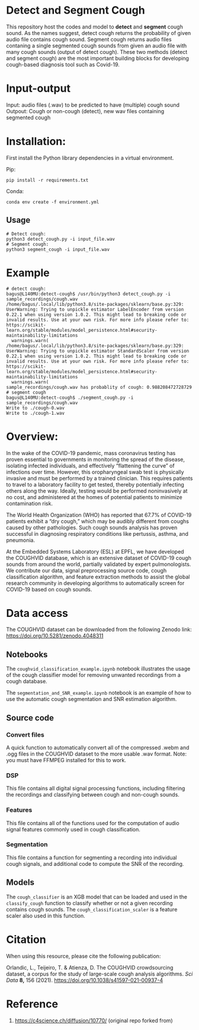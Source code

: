 
# Detect and Segment Cough
This repository host the codes and model to **detect** and **segment** cough sound. As the names suggest, detect cough returns the probability of given audio file contains cough sound. Segment cough returns audio files contaning a single segmented cough sounds from given an audio file with many cough sounds (output of detect cough). These two methods (detect and segment cough) are the most important building blocks for developing cough-based diagnosis tool such as Covid-19. 


# Input-output 
Input: audio files (.wav) to be predicted to have (multiple) cough sound  
Outpout: Cough or non-cough (detect), new wav files containing segmented cough


# Installation: 

First install the Python library dependencies in a virtual environment.

Pip:

```
pip install -r requirements.txt
```

Conda:

```
conda env create -f environment.yml
```

## Usage 
  
```
# Detect cough:
python3 detect_cough.py -i input_file.wav
# Segment cough: 
python3 segment_cough -i input_file.wav
```
 
# Example
```
# detect cough:
bagus@L140MU:detect-cough$ /usr/bin/python3 detect_cough.py -i sample_recordings/cough.wav
/home/bagus/.local/lib/python3.8/site-packages/sklearn/base.py:329: UserWarning: Trying to unpickle estimator LabelEncoder from version 0.22.1 when using version 1.0.2. This might lead to breaking code or invalid results. Use at your own risk. For more info please refer to:
https://scikit-learn.org/stable/modules/model_persistence.html#security-maintainability-limitations
  warnings.warn(
/home/bagus/.local/lib/python3.8/site-packages/sklearn/base.py:329: UserWarning: Trying to unpickle estimator StandardScaler from version 0.22.1 when using version 1.0.2. This might lead to breaking code or invalid results. Use at your own risk. For more info please refer to:
https://scikit-learn.org/stable/modules/model_persistence.html#security-maintainability-limitations
  warnings.warn(
sample_recordings/cough.wav has probablity of cough: 0.988208472728729
# segment cough
bagus@L140MU:detect-cough$ ./segment_cough.py -i sample_recordings/cough.wav
Write to ./cough-0.wav
Write to ./cough-1.wav
```

# Overview: 

In the wake of the COVID-19 pandemic, mass coronavirus testing has proven essential to governments in monitoring the spread of the disease, isolating infected individuals, and effectively “flattening the curve” of infections over time. However, this oropharyngeal swab test is physically invasive and must be performed by a trained clinician. This requires patients to travel to a laboratory facility to get tested, thereby potentially infecting others along the way. Ideally, testing would be performed noninvasively at no cost, and administered at the homes of potential patients to minimize contamination risk.

The World Health Organization (WHO) has reported that 67.7% of COVID-19 patients exhibit a “dry cough,” which may be audibly different from coughs caused by other pathologies. Such cough sounds analysis has proven successful in diagnosing respiratory conditions like pertussis, asthma, and pneumonia.

At the Embedded Systems Laboratory (ESL) at EPFL, we have developed the COUGHVID database, which is an extensive dataset of COVID-19 cough sounds from around the world, partially validated by expert pulmonologists. We contribute our data, signal preprocessing source code, cough classification algorithm, and feature extraction methods to assist the global research community in developing algorithms to automatically screen for COVID-19 based on cough sounds.

# Data access

The COUGHVID dataset can be downloaded from the following Zenodo link: https://doi.org/10.5281/zenodo.4048311

## Notebooks
The `coughvid_classification_example.ipynb` notebook illustrates the usage of the cough classifier model for removing unwanted recordings from a cough database.

The `segmentation_and_SNR_example.ipynb` notebook is an example of how to use the automatic cough segmentation and SNR estimation algorithm.

## Source code

### Convert files

A quick function to automatically convert all of the compressed .webm and .ogg files in the COUGHVID dataset to the more usable .wav format. Note: you must have FFMPEG installed for this to work. 

### DSP

This file contains all digital signal processing functions, including filtering the recordings and classifying between cough and non-cough sounds.

### Features

This file contains all of the functions used for the computation of audio signal features commonly used in cough classification.

### Segmentation

This file contains a function for segmenting a recording into individual cough signals, and additional code to compute the SNR of the recording.

## Models

The  `cough_classifier` is an XGB model that can be loaded and used in the `classify_cough` function to classify whether or not a given recording contains cough sounds. The `cough_classification_scaler` is a feature scaler also used in this function.


# Citation

When using this resource, please cite the following publication: 

Orlandic, L., Teijeiro, T. & Atienza, D. The COUGHVID crowdsourcing dataset, a corpus for the study of large-scale cough analysis algorithms. *Sci Data* **8,** 156 (2021). https://doi.org/10.1038/s41597-021-00937-4

# Reference  
1. https://c4science.ch/diffusion/10770/  (original repo forked from)
